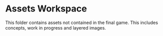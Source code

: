 
# Assets Workspace

This folder contains assets not contained in the final game. This includes concepts, work in progress and layered images.
